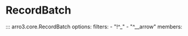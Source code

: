 # RecordBatch

::: arro3.core.RecordBatch
    options:
      filters:
        - "!^_"
        - "^__arrow"
      members:
